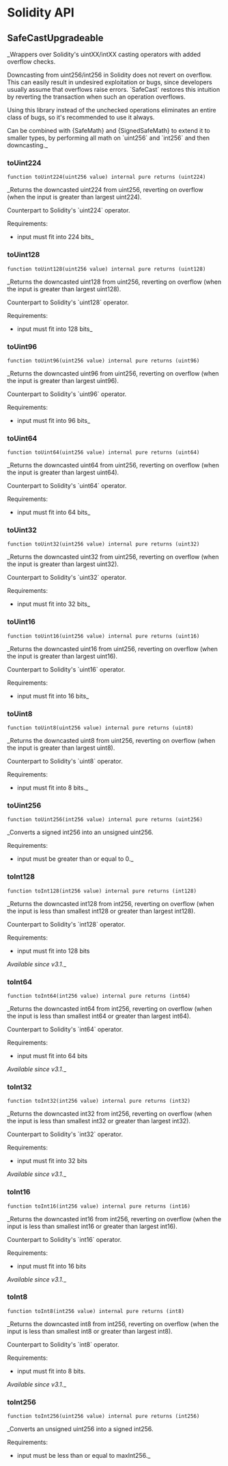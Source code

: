 # Solidity API

## SafeCastUpgradeable

_Wrappers over Solidity&#x27;s uintXX/intXX casting operators with added overflow
checks.

Downcasting from uint256/int256 in Solidity does not revert on overflow. This can
easily result in undesired exploitation or bugs, since developers usually
assume that overflows raise errors. &#x60;SafeCast&#x60; restores this intuition by
reverting the transaction when such an operation overflows.

Using this library instead of the unchecked operations eliminates an entire
class of bugs, so it&#x27;s recommended to use it always.

Can be combined with {SafeMath} and {SignedSafeMath} to extend it to smaller types, by performing
all math on &#x60;uint256&#x60; and &#x60;int256&#x60; and then downcasting._

### toUint224

```solidity
function toUint224(uint256 value) internal pure returns (uint224)
```

_Returns the downcasted uint224 from uint256, reverting on
overflow (when the input is greater than largest uint224).

Counterpart to Solidity&#x27;s &#x60;uint224&#x60; operator.

Requirements:

- input must fit into 224 bits_

### toUint128

```solidity
function toUint128(uint256 value) internal pure returns (uint128)
```

_Returns the downcasted uint128 from uint256, reverting on
overflow (when the input is greater than largest uint128).

Counterpart to Solidity&#x27;s &#x60;uint128&#x60; operator.

Requirements:

- input must fit into 128 bits_

### toUint96

```solidity
function toUint96(uint256 value) internal pure returns (uint96)
```

_Returns the downcasted uint96 from uint256, reverting on
overflow (when the input is greater than largest uint96).

Counterpart to Solidity&#x27;s &#x60;uint96&#x60; operator.

Requirements:

- input must fit into 96 bits_

### toUint64

```solidity
function toUint64(uint256 value) internal pure returns (uint64)
```

_Returns the downcasted uint64 from uint256, reverting on
overflow (when the input is greater than largest uint64).

Counterpart to Solidity&#x27;s &#x60;uint64&#x60; operator.

Requirements:

- input must fit into 64 bits_

### toUint32

```solidity
function toUint32(uint256 value) internal pure returns (uint32)
```

_Returns the downcasted uint32 from uint256, reverting on
overflow (when the input is greater than largest uint32).

Counterpart to Solidity&#x27;s &#x60;uint32&#x60; operator.

Requirements:

- input must fit into 32 bits_

### toUint16

```solidity
function toUint16(uint256 value) internal pure returns (uint16)
```

_Returns the downcasted uint16 from uint256, reverting on
overflow (when the input is greater than largest uint16).

Counterpart to Solidity&#x27;s &#x60;uint16&#x60; operator.

Requirements:

- input must fit into 16 bits_

### toUint8

```solidity
function toUint8(uint256 value) internal pure returns (uint8)
```

_Returns the downcasted uint8 from uint256, reverting on
overflow (when the input is greater than largest uint8).

Counterpart to Solidity&#x27;s &#x60;uint8&#x60; operator.

Requirements:

- input must fit into 8 bits._

### toUint256

```solidity
function toUint256(int256 value) internal pure returns (uint256)
```

_Converts a signed int256 into an unsigned uint256.

Requirements:

- input must be greater than or equal to 0._

### toInt128

```solidity
function toInt128(int256 value) internal pure returns (int128)
```

_Returns the downcasted int128 from int256, reverting on
overflow (when the input is less than smallest int128 or
greater than largest int128).

Counterpart to Solidity&#x27;s &#x60;int128&#x60; operator.

Requirements:

- input must fit into 128 bits

_Available since v3.1.__

### toInt64

```solidity
function toInt64(int256 value) internal pure returns (int64)
```

_Returns the downcasted int64 from int256, reverting on
overflow (when the input is less than smallest int64 or
greater than largest int64).

Counterpart to Solidity&#x27;s &#x60;int64&#x60; operator.

Requirements:

- input must fit into 64 bits

_Available since v3.1.__

### toInt32

```solidity
function toInt32(int256 value) internal pure returns (int32)
```

_Returns the downcasted int32 from int256, reverting on
overflow (when the input is less than smallest int32 or
greater than largest int32).

Counterpart to Solidity&#x27;s &#x60;int32&#x60; operator.

Requirements:

- input must fit into 32 bits

_Available since v3.1.__

### toInt16

```solidity
function toInt16(int256 value) internal pure returns (int16)
```

_Returns the downcasted int16 from int256, reverting on
overflow (when the input is less than smallest int16 or
greater than largest int16).

Counterpart to Solidity&#x27;s &#x60;int16&#x60; operator.

Requirements:

- input must fit into 16 bits

_Available since v3.1.__

### toInt8

```solidity
function toInt8(int256 value) internal pure returns (int8)
```

_Returns the downcasted int8 from int256, reverting on
overflow (when the input is less than smallest int8 or
greater than largest int8).

Counterpart to Solidity&#x27;s &#x60;int8&#x60; operator.

Requirements:

- input must fit into 8 bits.

_Available since v3.1.__

### toInt256

```solidity
function toInt256(uint256 value) internal pure returns (int256)
```

_Converts an unsigned uint256 into a signed int256.

Requirements:

- input must be less than or equal to maxInt256._

